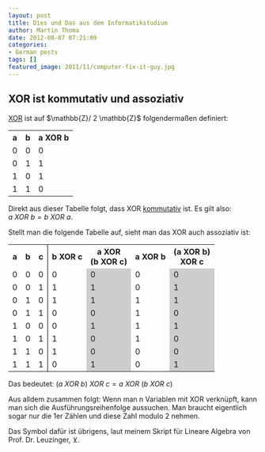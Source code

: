 ```yaml
---
layout: post
title: Dies und Das aus dem Informatikstudium
author: Martin Thoma
date: 2012-08-07 07:21:09
categories: 
- German posts
tags: []
featured_image: 2011/11/computer-fix-it-guy.jpg
---
```

<h2>XOR ist kommutativ und assoziativ</h2>
<a href="http://de.wikipedia.org/wiki/Kontravalenz">XOR</a> ist auf $\mathbb{Z}/ 2 \mathbb{Z}$ folgendermaßen definiert: 
<table>
<tr>
  <th>a</th><th>b</th>
  <th>a XOR b</th>
</tr>
<tr>
  <td>0</td><td>0</td>
  <td>0</td>
</tr>
<tr>
  <td>0</td><td>1</td>
  <td>1</td>
</tr>
<tr>
  <td>1</td><td>0</td>
  <td>1</td>
</tr>
<tr>
  <td>1</td><td>1</td>
  <td>0</td>
</tr>
</table>

Direkt aus dieser Tabelle folgt, dass XOR <a href="http://de.wikipedia.org/wiki/Kommutativgesetz">kommutativ</a> ist. Es gilt also: $a~XOR~b = b~XOR~a$.

Stellt man die folgende Tabelle auf, sieht man das XOR auch assoziativ ist:
<table>
<tr>
  <th>a</th><th>b</th><th style="border-right: 1px solid #000;">c</th>
  <th>b XOR c</th>
  <th>a XOR<br/>(b XOR c)</th>
  <th>a XOR b</th>
  <th>(a XOR b)<br/>XOR c</th>
</tr>
<tr>
  <td>0</td><td>0</td><td style="border-right: 1px solid #000;">0</td>
  <td>0</td>
  <td style="background-color:#cdcdcd;">0</td>
  <td>0</td>
  <td style="background-color:#cdcdcd;">0</td>
</tr>
<tr>
  <td>0</td><td>0</td><td style="border-right: 1px solid #000;">1</td>
  <td>1</td>
  <td style="background-color:#cdcdcd;">1</td>
  <td>0</td>
  <td style="background-color:#cdcdcd;">1</td>
</tr>
<tr>
  <td>0</td><td>1</td><td style="border-right: 1px solid #000;">0</td>
  <td>1</td>
  <td style="background-color:#cdcdcd;">1</td>
  <td>1</td>
  <td style="background-color:#cdcdcd;">1</td>
</tr>
<tr>
  <td>0</td><td>1</td><td style="border-right: 1px solid #000;">1</td>
  <td>0</td>
  <td style="background-color:#cdcdcd;">0</td>
  <td>1</td>
  <td style="background-color:#cdcdcd;">0</td>
</tr>
<tr>
  <td>1</td><td>0</td><td style="border-right: 1px solid #000;">0</td>
  <td>0</td>
  <td style="background-color:#cdcdcd;">1</td>
  <td>1</td>
  <td style="background-color:#cdcdcd;">1</td>
</tr>
<tr>
  <td>1</td><td>0</td><td style="border-right: 1px solid #000;">1</td>
  <td>1</td>
  <td style="background-color:#cdcdcd;">0</td>
  <td>1</td>
  <td style="background-color:#cdcdcd;">0</td>
</tr>
<tr>
  <td>1</td><td>1</td><td style="border-right: 1px solid #000;">0</td>
  <td>1</td>
  <td style="background-color:#cdcdcd;">0</td>
  <td>0</td>
  <td style="background-color:#cdcdcd;">0</td>
</tr>
<tr>
  <td>1</td><td>1</td><td style="border-right: 1px solid #000;">1</td>
  <td>0</td>
  <td style="background-color:#cdcdcd;">1</td>
  <td>0</td>
  <td style="background-color:#cdcdcd;">1</td>
</tr>
</table>

Das bedeutet: $(a~XOR~b)~XOR~c = a~XOR~(b~XOR~c)$

Aus alldem zusammen folgt: Wenn man n Variablen mit XOR verknüpft, kann man sich die Ausführungsreihenfolge aussuchen. Man braucht eigentlich sogar nur die 1er Zählen und diese Zahl modulo 2 nehmen.

Das Symbol dafür ist übrigens, laut meinem Skript für Lineare Algebra von Prof. Dr. Leuzinger, $\veebar$.